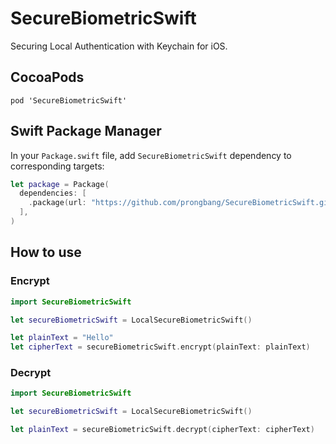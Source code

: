 # SecureBiometricSwift

Securing Local Authentication with Keychain for iOS.

## CocoaPods

```shell
pod 'SecureBiometricSwift'
```

## Swift Package Manager

In your `Package.swift` file, add `SecureBiometricSwift` dependency to corresponding targets:

```swift
let package = Package(
  dependencies: [
    .package(url: "https://github.com/prongbang/SecureBiometricSwift.git", from: "0.0.2"),
  ],
)
```

## How to use

### Encrypt

```swift
import SecureBiometricSwift

let secureBiometricSwift = LocalSecureBiometricSwift()

let plainText = "Hello"
let cipherText = secureBiometricSwift.encrypt(plainText: plainText)
```

### Decrypt

```swift
import SecureBiometricSwift

let secureBiometricSwift = LocalSecureBiometricSwift()

let plainText = secureBiometricSwift.decrypt(cipherText: cipherText)
```
